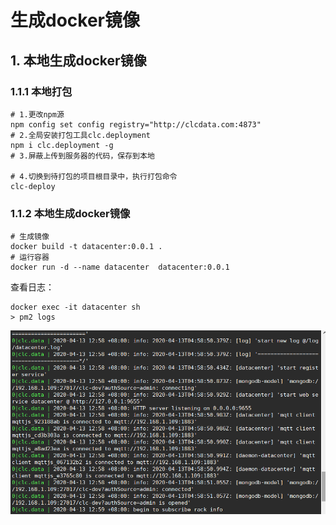# 生成docker镜像



## 1. 本地生成docker镜像

### 1.1.1  本地打包

```shell
# 1.更改npm源
npm config set config registry="http://clcdata.com:4873"
# 2.全局安装打包工具clc.deployment
npm i clc.deployment -g
# 3.屏蔽上传到服务器的代码，保存到本地

# 4.切换到待打包的项目根目录中，执行打包命令
clc-deploy
```



### 1.1.2  本地生成docker镜像

```shell
# 生成镜像
docker build -t datacenter:0.0.1 .
# 运行容器
docker run -d --name datacenter  datacenter:0.0.1 
```

查看日志：

```shell
docker exec -it datacenter sh
> pm2 logs
```

![image-20200413144752360](生成docker镜像.assets/image-20200413144752360.png)



